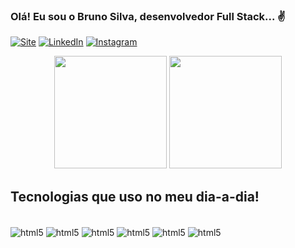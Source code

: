 
### Olá! Eu sou o Bruno Silva, desenvolvedor Full Stack... ✌️

[![Site](https://img.shields.io/website?label=brunosilvarodrigues.com&style=for-the-badge&url=https://brunosilvarodrigues.com.br/)](https://www.brunosilvarodrigues.com.br)
[![LinkedIn](https://img.shields.io/badge/LinkedIn-0077B5?style=for-the-badge&logo=linkedin&logoColor=white)](https://www.linkedin.com/in/brunnosillvar/)
[![Instagram](https://img.shields.io/badge/Instagram-E4405F?style=for-the-badge&logo=instagram&logoColor=white)](https://www.instagram.com/brunnosillvar/)

<div align="center" style="display: inline_block">
  <img height="180em" src="https://github-readme-stats.vercel.app/api?username=brunnosillvar&show_icons=true&theme=dracula&include_all_commits=true&count_private=true"/>
  <img height="180em" src="https://github-readme-stats.vercel.app/api/top-langs/?username=brunnosillvar&layout=compact&langs_count=7&theme=dracula"/>
</div>

## Tecnologias que uso no meu dia-a-dia!

<div style="display: inline_block"><br/>
  <img align="center" alt="html5" src="https://img.shields.io/badge/HTML5-E34F26?style=for-the-badge&logo=html5&logoColor=white">
  <img align="center" alt="html5" src="https://img.shields.io/badge/CSS3-1572B6?style=for-the-badge&logo=css3&logoColor=white">
  <img align="center" alt="html5" src="https://img.shields.io/badge/JavaScript-F7DF1E?style=for-the-badge&logo=javascript&logoColor=black">
  <img align="center" alt="html5" src="https://img.shields.io/badge/TypeScript-007ACC?style=for-the-badge&logo=typescript&logoColor=white">
  <img align="center" alt="html5" src="https://img.shields.io/badge/React-20232A?style=for-the-badge&logo=react&logoColor=61DAFB">
  <img align="center" alt="html5" src="https://img.shields.io/badge/Bootstrap-563D7C?style=for-the-badge&logo=bootstrap&logoColor=white">
</div><br/>
